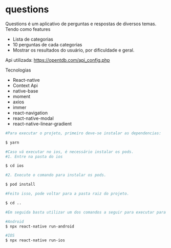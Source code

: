 # questions


Questions é um aplicativo de perguntas e respostas de diversos temas. Tendo como features

- Lista de categorias
- 10 perguntas de cada categorias 
- Mostrar os resultados do usuário, por dificuldade e geral.


Api utilizada: https://opentdb.com/api_config.php


Tecnologias
- React-native
- Context Api
- native-base
- moment
- axios
- immer
- react-navigation
- react-native-modal
- react-native-linear-gradient

```sh
#Para executar o projeto, primeiro deve-se instalar as dependencias: 

$ yarn

#Caso vá executar no ios, é necessário instalar os pods.
#1. Entre na pasta do ios

$ cd ios

#2. Execute o comando para instalar os pods.

$ pod install

#Feito isso, pode voltar para a pasta raiz do projeto.

$ cd ..

#Em seguida basta utilizar um dos comandos a seguir para executar para android ou ios.

#Android
$ npx react-native run-android

#IOS
$ npx react-native run-ios
```
